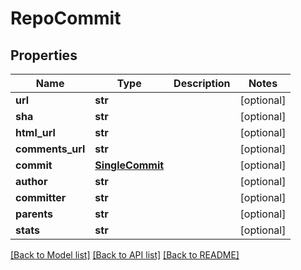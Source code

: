 # RepoCommit

## Properties
Name | Type | Description | Notes
------------ | ------------- | ------------- | -------------
**url** | **str** |  | [optional] 
**sha** | **str** |  | [optional] 
**html_url** | **str** |  | [optional] 
**comments_url** | **str** |  | [optional] 
**commit** | [**SingleCommit**](SingleCommit.md) |  | [optional] 
**author** | **str** |  | [optional] 
**committer** | **str** |  | [optional] 
**parents** | **str** |  | [optional] 
**stats** | **str** |  | [optional] 

[[Back to Model list]](../README.md#documentation-for-models) [[Back to API list]](../README.md#documentation-for-api-endpoints) [[Back to README]](../README.md)

